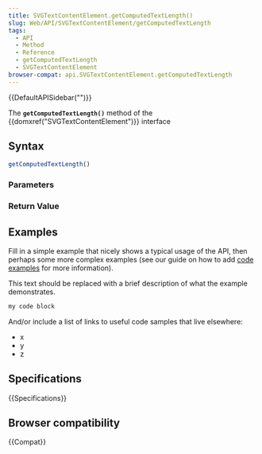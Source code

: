 ```yaml
---
title: SVGTextContentElement.getComputedTextLength()
slug: Web/API/SVGTextContentElement/getComputedTextLength
tags:
  - API
  - Method
  - Reference
  - getComputedTextLength
  - SVGTextContentElement
browser-compat: api.SVGTextContentElement.getComputedTextLength
---
```

{{DefaultAPISidebar("")}}

The **`getComputedTextLength()`** method of the {{domxref("SVGTextContentElement")}} interface 

## Syntax

```js
getComputedTextLength()
```

### Parameters



### Return Value



## Examples

Fill in a simple example that nicely shows a typical usage of the API, then perhaps some more complex examples (see our guide on how to add [code examples](/en-US/docs/MDN/Contribute/Structures/Code_examples) for more information).

This text should be replaced with a brief description of what the example demonstrates.

```js
my code block
```

And/or include a list of links to useful code samples that live elsewhere:

*   x
*   y
*   z

## Specifications

{{Specifications}}

## Browser compatibility

{{Compat}}


